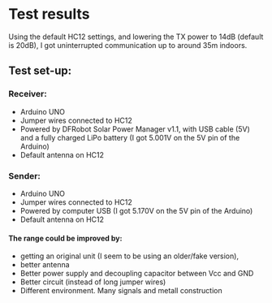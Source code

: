 # Test results
Using the default HC12 settings, and lowering the TX power to 14dB (default is 20dB), I got uninterrupted communication up to around 35m indoors.  

## Test set-up:
### Receiver:
- Arduino UNO
- Jumper wires connected to HC12
- Powered by DFRobot Solar Power Manager v1.1, with USB cable (5V) and a fully charged LiPo battery (I got 5.001V on the 5V pin of the Arduino)
- Default antenna on HC12

### Sender:
- Arduino UNO
- Jumper wires connected to HC12
- Powered by computer USB (I got 5.170V on the 5V pin of the Arduino)
- Default antenna on HC12

#### The range could be improved by:
- getting an original unit (I seem to be using an older/fake version),
- better antenna
- Better power supply and decoupling capacitor between Vcc and GND
- Better circuit (instead of long jumper wires)
- Different environment. Many signals and metall construction
